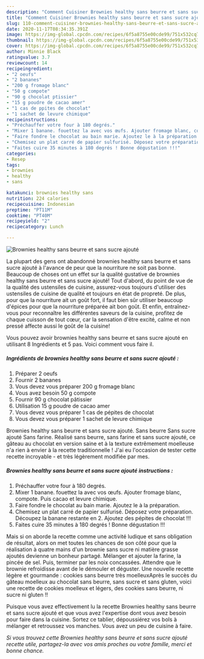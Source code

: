 ```yaml
---
description: "Comment Cuisiner Brownies healthy sans beurre et sans sucre ajouté"
title: "Comment Cuisiner Brownies healthy sans beurre et sans sucre ajouté"
slug: 110-comment-cuisiner-brownies-healthy-sans-beurre-et-sans-sucre-ajoute
date: 2020-11-17T08:34:35.391Z
image: https://img-global.cpcdn.com/recipes/6f5a8755e00cde99/751x532cq70/brownies-healthy-sans-beurre-et-sans-sucre-ajoute-photo-principale-de-la-recette.jpg
thumbnail: https://img-global.cpcdn.com/recipes/6f5a8755e00cde99/751x532cq70/brownies-healthy-sans-beurre-et-sans-sucre-ajoute-photo-principale-de-la-recette.jpg
cover: https://img-global.cpcdn.com/recipes/6f5a8755e00cde99/751x532cq70/brownies-healthy-sans-beurre-et-sans-sucre-ajoute-photo-principale-de-la-recette.jpg
author: Minnie Black
ratingvalue: 3.7
reviewcount: 14
recipeingredient:
- "2 oeufs"
- "2 bananes"
- "200 g fromage blanc"
- "50 g compote"
- "90 g chocolat ptissier"
- "15 g poudre de cacao amer"
- "1 cas de ppites de chocolat"
- "1 sachet de levure chimique"
recipeinstructions:
- "Préchauffer votre four à 180 degrés."
- "Mixer 1 banane. fouettez la avec vos œufs. Ajouter fromage blanc, compote. Puis cacao et levure chimique."
- "Faire fondre le chocolat au bain marie. Ajoutez le à la préparation."
- "Chemisez un plat carré de papier sulfurisé. Déposez votre préparation. Découpez la banane restante en 2. Ajoutez des pépites de chocolat !!!"
- "Faites cuire 35 minutes à 180 degrés ! Bonne dégustation !!!"
categories:
- Resep
tags:
- brownies
- healthy
- sans

katakunci: brownies healthy sans 
nutrition: 224 calories
recipecuisine: Indonesian
preptime: "PT11M"
cooktime: "PT40M"
recipeyield: "2"
recipecategory: Lunch

---
```



![Brownies healthy sans beurre et sans sucre ajouté](https://img-global.cpcdn.com/recipes/6f5a8755e00cde99/751x532cq70/brownies-healthy-sans-beurre-et-sans-sucre-ajoute-photo-principale-de-la-recette.jpg)

La plupart des gens ont abandonné brownies healthy sans beurre et sans sucre ajouté à l'avance de peur que la nourriture ne soit pas bonne. Beaucoup de choses ont un effet sur la qualité gustative de brownies healthy sans beurre et sans sucre ajouté! Tout d'abord, du point de vue de la qualité des ustensiles de cuisine, assurez-vous toujours d'utiliser des ustensiles de cuisine de qualité et toujours en état de propreté. De plus, pour que la nourriture ait un goût fort, il faut bien sûr utiliser beaucoup d'épices pour que la nourriture préparée ait bon goût. Et enfin, entraînez-vous pour reconnaître les différentes saveurs de la cuisine, profitez de chaque cuisson de tout cœur, car la sensation d'être excité, calme et non pressé affecte aussi le goût de la cuisine!

<!--inarticleads1-->

Vous pouvez avoir brownies healthy sans beurre et sans sucre ajouté en utilisant 8 Ingrédients et 5 pas. Voici comment vous faire il.

##### Ingrédients de brownies healthy sans beurre et sans sucre ajouté :

1. Préparer 2 oeufs
1. Fournir 2 bananes
1. Vous devez vous préparer 200 g fromage blanc
1. Vous avez besoin 50 g compote
1. Fournir 90 g chocolat pâtissier
1. Utilisation 15 g poudre de cacao amer
1. Vous devez vous préparer 1 cas de pépites de chocolat
1. Vous devez vous préparer 1 sachet de levure chimique


Brownies healthy sans beurre et sans sucre ajouté. Sans beurre Sans sucre ajouté Sans farine. Réalisé sans beurre, sans farine et sans sucre ajouté, ce gâteau au chocolat en version saine et à la texture extrêmement moelleuse n&#39;a rien à envier à la recette traditionnelle ! J&#39;ai eu l&#39;occasion de tester cette recette incroyable - et très légèrement modifiée par mes. 

<!--inarticleads2-->

##### Brownies healthy sans beurre et sans sucre ajouté instructions :

1. Préchauffer votre four à 180 degrés.
1. Mixer 1 banane. fouettez la avec vos œufs. Ajouter fromage blanc, compote. Puis cacao et levure chimique.
1. Faire fondre le chocolat au bain marie. Ajoutez le à la préparation.
1. Chemisez un plat carré de papier sulfurisé. Déposez votre préparation. Découpez la banane restante en 2. Ajoutez des pépites de chocolat !!!
1. Faites cuire 35 minutes à 180 degrés ! Bonne dégustation !!!


Mais si on aborde la recette comme une activité ludique et sans obligation de résultat, alors on met toutes les chances de son côté pour que la réalisation à quatre mains d&#39;un brownie sans sucre ni matière grasse ajoutés devienne un bonheur partagé. Mélanger et ajouter la farine, la pincée de sel. Puis, terminer par les noix concassées. Attendre que le brownie refroidisse avant de le démouler et déguster. Une nouvelle recette légère et gourmande : cookies sans beurre très moelleuxAprès le succès du gâteau moelleux au chocolat sans beurre, sans sucre et sans gluten, voici une recette de cookies moelleux et légers, des cookies sans beurre, ni sucre ni gluten !! 

<!--inarticleads1-->

<p>
Puisque vous avez effectivement lu la recette Brownies healthy sans beurre et sans sucre ajouté et que vous avez l'expertise dont vous avez besoin pour faire dans la cuisine. Sortez ce tablier, dépoussiérez vos bols à mélanger et retroussez vos manches. Vous avez un peu de cuisine à faire.
</p>

<p>
<i>Si vous trouvez cette Brownies healthy sans beurre et sans sucre ajouté recette utile, partagez-la avec vos amis proches ou votre famille, merci et bonne chance.</i>
</p>
